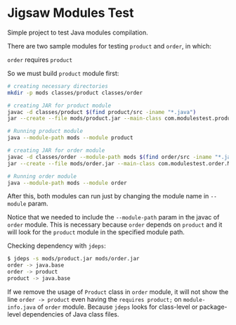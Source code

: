 # Jigsaw Modules Test

Simple project to test Java modules compilation.

There are two sample modules for testing `product` and `order`, in which:

`order` requires `product`

So we must build `product` module first:

```bash
# creating necessary directories
mkdir -p mods classes/product classes/order

# creating JAR for product module
javac -d classes/product $(find product/src -iname "*.java")
jar --create --file mods/product.jar --main-class com.modulestest.product.Main -C classes/product .

# Running product module
java --module-path mods --module product

# creating JAR for order module
javac -d classes/order --module-path mods $(find order/src -iname "*.java")
jar --create --file mods/order.jar --main-class com.modulestest.order.Main -C classes/order .

# Running order module
java --module-path mods --module order
```

After this, both modules can run just by changing the module name in `--module` param.

Notice that we needed to include the `--module-path` param in the javac of `order` module.
This is necessary because `order` depends on `product` and it will look for the `product` module in the specified module path.

Checking dependency with `jdeps`:

```bash
$ jdeps -s mods/product.jar mods/order.jar
order -> java.base
order -> product
product -> java.base
```

If we remove the usage of `Product` class in `order` module, it will not show the line `order -> product` even having the `requires product;` on `module-info.java` of `order` module. Because `jdeps` looks for class-level or package-level dependencies of Java class files.

